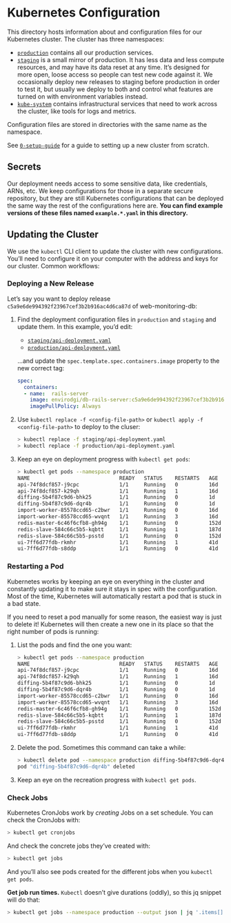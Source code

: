 # Kubernetes Configuration

This directory hosts information about and configuration files for our Kubernetes cluster. The cluster has three namespaces:

- [`production`](./production) contains all our production services.
- [`staging`](./staging) is a small mirror of production. It has less data and less compute resources, and may have its data reset at any time. It’s designed for more open, loose access so people can test new code against it. We occasionally deploy new releases to staging before production in order to test it, but usually we deploy to both and control what features are turned on with environment variables instead.
- [`kube-system`](./kube-system) contains infrastructural services that need to work across the cluster, like tools for logs and metrics.

Configuration files are stored in directories with the same name as the namespace.

See [`0-setup-guide`](./0-setup-guide) for a guide to setting up a new cluster from scratch.


## Secrets

Our deployment needs access to some sensitive data, like credentials, ARNs, etc. We keep configurations for those in a separate secure repository, but they are still Kubernetes configurations that can be deployed the same way the rest of the configurations here are. **You can find example versions of these files named `example.*.yaml` in this directory.**


## Updating the Cluster

We use the `kubectl` CLI client to update the cluster with new configurations. You’ll need to configure it on your computer with the address and keys for our cluster. Common workflows:


### Deploying a New Release

Let’s say you want to deploy release `c5a9e6de994392f23967cef3b2b916ac4d6ca87d` of web-monitoring-db:

1. Find the deployment configuration files in `production` and `staging` and update them. In this example, you’d edit:

    - [`staging/api-deployment.yaml`](./staging/api-deployment.yaml)
    - [`production/api-deployment.yaml`](./production/api-deployment.yaml)
    
    …and update the `spec.template.spec.containers.image` property to the new correct tag:
    
    ```yaml
    spec:
      containers:
      - name:  rails-server
        image: envirodgi/db-rails-server:c5a9e6de994392f23967cef3b2b916ac4d6ca87d
        imagePullPolicy: Always
    ```

2. Use `kubectl replace -f <config-file-path>` or `kubectl apply -f <config-file-path>` to deploy to the cluser:

    ```sh
    > kubectl replace -f staging/api-deployment.yaml
    > kubectl replace -f production/api-deployment.yaml
    ```

3. Keep an eye on deployment progress with `kubectl get pods`:

    ```sh
    > kubectl get pods --namespace production
    NAME                             READY   STATUS    RESTARTS   AGE
    api-74f8dcf857-j9cpc             1/1     Running   0          16d
    api-74f8dcf857-k29qh             1/1     Running   1          16d
    diffing-5b4f87c9d6-bhk25         1/1     Running   0          1d
    diffing-5b4f87c9d6-dqr4b         1/1     Running   0          1d
    import-worker-85578ccd65-c2bwr   1/1     Running   0          16d
    import-worker-85578ccd65-wvqnt   1/1     Running   3          16d
    redis-master-6c46f6cfb8-gh94g    1/1     Running   0          152d
    redis-slave-584c66c5b5-kqbtt     1/1     Running   1          187d
    redis-slave-584c66c5b5-psstd     1/1     Running   0          152d
    ui-7ff6d77fdb-rkmhr              1/1     Running   1          41d
    ui-7ff6d77fdb-s8ddp              1/1     Running   0          41d
    ```


### Restarting a Pod

Kubernetes works by keeping an eye on everything in the cluster and constantly updating it to make sure it stays in spec with the configuration. Most of the time, Kubernetes will automatically restart a pod that is stuck in a bad state.

If you need to reset a pod manually for some reason, the easiest way is just to delete it! Kubernetes will then create a new one in its place so that the right number of pods is running:

1. List the pods and find the one you want:

    ```sh
    > kubectl get pods --namespace production
    NAME                             READY   STATUS    RESTARTS   AGE
    api-74f8dcf857-j9cpc             1/1     Running   0          16d
    api-74f8dcf857-k29qh             1/1     Running   1          16d
    diffing-5b4f87c9d6-bhk25         1/1     Running   0          1d
    diffing-5b4f87c9d6-dqr4b         1/1     Running   0          1d
    import-worker-85578ccd65-c2bwr   1/1     Running   0          16d
    import-worker-85578ccd65-wvqnt   1/1     Running   3          16d
    redis-master-6c46f6cfb8-gh94g    1/1     Running   0          152d
    redis-slave-584c66c5b5-kqbtt     1/1     Running   1          187d
    redis-slave-584c66c5b5-psstd     1/1     Running   0          152d
    ui-7ff6d77fdb-rkmhr              1/1     Running   1          41d
    ui-7ff6d77fdb-s8ddp              1/1     Running   0          41d
    ```

2. Delete the pod. Sometimes this command can take a while:

    ```sh
    > kubectl delete pod --namespace production diffing-5b4f87c9d6-dqr4b
    pod "diffing-5b4f87c9d6-dqr4b" deleted
    ```

3. Keep an eye on the recreation progress with `kubectl get pods`.


### Check Jobs

Kubernetes CronJobs work by *creating* Jobs on a set schedule. You can check the CronJobs with:

```sh
> kubectl get cronjobs
```

And check the concrete jobs they’ve created with:

```sh
> kubectl get jobs
```

And you’ll also see pods created for the different jobs when you `kubectl get pods`.

**Get job run times.** `Kubectl` doesn’t give durations (oddly), so this jq snippet will do that:

```sh
> kubectl get jobs --namespace production --output json | jq '.items[] | (.status.completionTime | fromdateiso8601) as $completion | (.status.startTime | fromdateiso8601) as $start | {name: .metadata.name, date: .status.startTime, duration: ($completion - $start)}'
```
